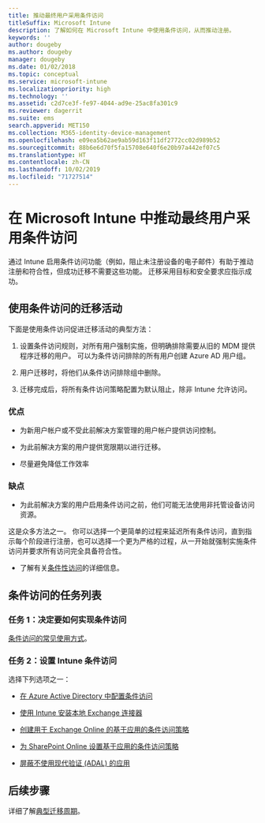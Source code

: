 ```yaml
---
title: 推动最终用户采用条件访问
titleSuffix: Microsoft Intune
description: 了解如何在 Microsoft Intune 中使用条件访问，从而推动注册。
keywords: ''
author: dougeby
ms.author: dougeby
manager: dougeby
ms.date: 01/02/2018
ms.topic: conceptual
ms.service: microsoft-intune
ms.localizationpriority: high
ms.technology: ''
ms.assetid: c2d7ce3f-fe97-4044-ad9e-25ac8fa301c9
ms.reviewer: dagerrit
ms.suite: ems
search.appverid: MET150
ms.collection: M365-identity-device-management
ms.openlocfilehash: e09ea5b62ae9ab59d163f11df2772cc02d989b52
ms.sourcegitcommit: 88b6e6d70f5fa15708e640f6e20b97a442ef07c5
ms.translationtype: HT
ms.contentlocale: zh-CN
ms.lasthandoff: 10/02/2019
ms.locfileid: "71727514"
---
```

# <a name="drive-end-user-adoption-with-conditional-access-in-microsoft-intune"></a>在 Microsoft Intune 中推动最终用户采用条件访问

通过 Intune 启用条件访问功能（例如，阻止未注册设备的电子邮件）有助于推动注册和符合性，但成功迁移不需要这些功能。 迁移采用目标和安全要求应指示成功。

## <a name="migration-campaign-with-conditional-access"></a>使用条件访问的迁移活动

下面是使用条件访问促进迁移活动的典型方法：

1. 设置条件访问规则，对所有用户强制实施，但明确排除需要从旧的 MDM 提供程序迁移的用户。 可以为条件访问排除的所有用户创建 Azure AD 用户组。

2. 用户迁移时，将他们从条件访问排除组中删除。

3. 迁移完成后，将所有条件访问策略配置为默认阻止，除非 Intune 允许访问。

### <a name="advantages"></a>优点

- 为新用户帐户或不受此前解决方案管理的用户帐户提供访问控制。

- 为此前解决方案的用户提供宽限期以进行迁移。

- 尽量避免降低工作效率

### <a name="disadvantages"></a>缺点

- 为此前解决方案的用户启用条件访问之前，他们可能无法使用非托管设备访问资源。


这是众多方法之一。 你可以选择一个更简单的过程来延迟所有条件访问，直到指示每个阶段进行注册，也可以选择一个更为严格的过程，从一开始就强制实施条件访问并要求所有访问完全具备符合性。

- 了解有关[条件性访问](../protect/conditional-access.md)的详细信息。

## <a name="task-list-for-conditional-access"></a>条件访问的任务列表

### <a name="task-1-decide-how-you-are-going-to-implement-conditional-access"></a>任务 1：决定要如何实现条件访问

[条件访问的常见使用方式](../protect/conditional-access-intune-common-ways-use.md)。

### <a name="task-2-set-up-intune-conditional-access"></a>任务 2：设置 Intune 条件访问

选择下列选项之一：

- [在 Azure Active Directory 中配置条件访问](https://docs.microsoft.com/azure/active-directory/active-directory-conditional-access-azure-portal)

- [使用 Intune 安装本地 Exchange 连接器](../protect/exchange-connector-install.md)

- [创建用于 Exchange Online 的基于应用的条件访问策略](../protect/app-based-conditional-access-intune-create.md)

- [为 SharePoint Online 设置基于应用的条件访问策略](../protect/app-based-conditional-access-intune-create.md)

- [屏蔽不使用现代验证 (ADAL) 的应用](../protect/app-modern-authentication-block.md)

## <a name="next-steps"></a>后续步骤

详细了解[典型迁移周期](../migration-guide-cycle.md)。
